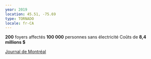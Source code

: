```yaml
---
year: 2019
location: 45.51, -75.69
type: TORNADO
locale: fr-CA
---
```

**200** foyers affectés
**100 000** personnes sans électricité
Coûts de **8,4 millions $**

[Journal de Montréal](https://www.journaldemontreal.com/2019/01/08/les-tornades-ont-coute-84m-a-hydro-quebec)